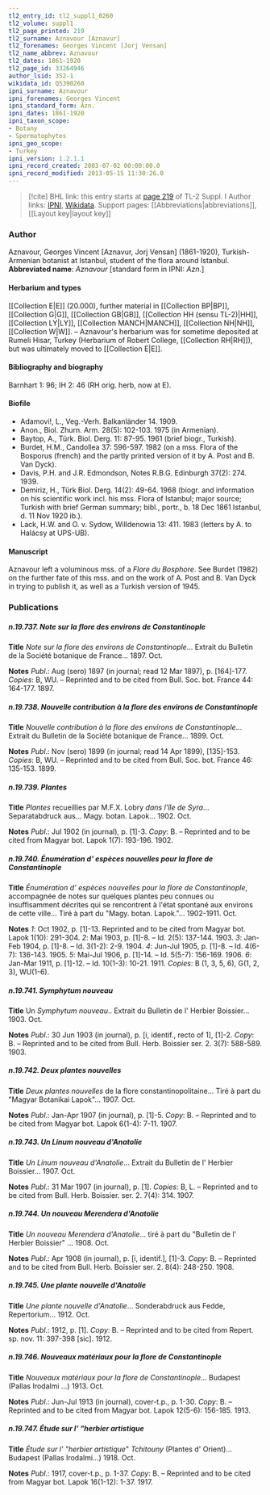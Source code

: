 ```yaml
---
tl2_entry_id: tl2_suppl1_0260
tl2_volume: suppl1
tl2_page_printed: 219
tl2_surname: Aznavour [Aznavur]
tl2_forenames: Georges Vincent [Jorj Vensan]
tl2_name_abbrev: Aznavour
tl2_dates: 1861-1920
tl2_page_id: 33264946
author_lsid: 352-1
wikidata_id: Q5390260
ipni_surname: Aznavour
ipni_forenames: Georges Vincent
ipni_standard_form: Azn.
ipni_dates: 1861-1920
ipni_taxon_scope: 
- Botany
- Spermatophytes
ipni_geo_scope: 
- Turkey
ipni_version: 1.2.1.1
ipni_record_created: 2003-07-02 00:00:00.0
ipni_record_modified: 2013-05-15 11:30:26.0
---
```


> [!cite] BHL link: this entry starts at [page 219](https://www.biodiversitylibrary.org/page/33264946) of TL-2 Suppl. I
> Author links: [IPNI](https://www.ipni.org/a/352-1), [Wikidata](https://www.wikidata.org/wiki/Q5390260). Support pages: [[Abbreviations|abbreviations]], [[Layout key|layout key]]

### Author

Aznavour, Georges Vincent \[Aznavur, Jorj Vensan\] (1861-1920), Turkish-Armenian botanist at Istanbul, student of the flora around Istanbul. 
**Abbreviated name**: *Aznavour* \[standard form in IPNI: *Azn.*\]

#### Herbarium and types

[[Collection E|E]] (20.000), further material in [[Collection BP|BP]], [[Collection G|G]], [[Collection GB|GB]], [[Collection HH (sensu TL-2)|HH]], [[Collection LY|LY]], [[Collection MANCH|MANCH]], [[Collection NH|NH]], [[Collection W|W]]. – Aznavour's herbarium was for sometime deposited at Rumeli Hisar, Turkey (Herbarium of Robert College, [[Collection RH|RH]]), but was ultimately moved to [[Collection E|E]].

#### Bibliography and biography

Barnhart 1: 96; IH 2: 46 (RH orig. herb, now at E).

#### Biofile

- Adamovi!, L., Veg.-Verh. Balkanländer 14. 1909.
- Anon., Biol. Zhurn. Arm. 28(5): 102-103. 1975 (in Armenian).
- Baytop, A., Türk. Biol. Derg. 11: 87-95. 1961 (brief biogr., Turkish).
- Burdet, H.M., Candollea 37: 596-597. 1982 (on a mss. Flora of the Bosporus (french) and the partly printed version of it by A. Post and B. Van Dyck).
- Davis, P.H. and J.R. Edmondson, Notes R.B.G. Edinburgh 37(2): 274. 1939.
- Demiriz, H., Türk Biol. Derg. 14(2): 49-64. 1968 (biogr. and information on his scientific work incl. his mss. Flora of Istanbul; major source; Turkish with brief German summary; bibl., portr., b. 18 Dec 1861 Istanbul, d. 11 Nov 1920 ib.).
- Lack, H.W. and O. v. Sydow, Willdenowia 13: 411. 1983 (letters by A. to Halácsy at UPS-UB).

#### Manuscript

Aznavour left a voluminous mss. of a *Flore du Bosphore*. See Burdet (1982) on the further fate of this mss. and on the work of A. Post and B. Van Dyck in trying to publish it, as well as a Turkish version of 1945.

### Publications

##### n.19.737. Note sur la flore des environs de Constantinople

**Title**
*Note sur la flore des environs de Constantinople*... Extrait du Bulletin de la Société botanique de France... 1897. Oct.

**Notes**
*Publ*.: Aug (sero) 1897 (in journal; read 12 Mar 1897), p. \[164\]-177. *Copies*: B, WU. – Reprinted and to be cited from Bull. Soc. bot. France 44: 164-177. 1897.

##### n.19.738. Nouvelle contribution à la flore des environs de Constantinople

**Title**
*Nouvelle contribution à la flore des environs de Constantinople*... Extrait du Bulletin de la Société botanique de France... 1899. Oct.

**Notes**
*Publ*.: Nov (sero) 1899 (in journal; read 14 Apr 1899), \[135\]-153. *Copies*: B, WU. – Reprinted and to be cited from Bull. Soc. bot. France 46: 135-153. 1899.

##### n.19.739. Plantes

**Title**
*Plantes* recueillies par M.F.X. Lobry *dans l'île de Syra*... Separatabdruck aus... Magy. botan. Lapok... 1902. Oct.

**Notes**
*Publ*.: Jul 1902 (in journal), p. \[1\]-3. *Copy*: B. – Reprinted and to be cited from Magyar bot. Lapok 1(7): 193-196. 1902.

##### n.19.740. Énumération d' espèces nouvelles pour la flore de Constantinople

**Title**
*Énumération d' espèces nouvelles pour la flore de Constantinople*, accompagnée de notes sur quelques plantes peu connues ou insuffisamment décrites qui se rencontrent à l'état spontané aux environs de cette ville... Tiré à part du "Magy. botan. Lapok."... 1902-1911. Oct.

**Notes**
*1*: Oct 1902, p. \[1\]-13. Reprinted and to be cited from Magyar bot. Lapok 1(10): 291-304.
*2*: Mai 1903, p. \[1\]-8. – Id. 2(5): 137-144. 1903.
*3*: Jan-Feb 1904, p. \[1\]-8. – Id. 3(1-2): 2-9. 1904.
*4*: Jun-Jul 1905, p. \[1\]-8. – Id. 4(6-7): 136-143. 1905.
*5*: Mai-Jul 1906, p. \[1\]-14. – Id. 5(5-7): 156-169. 1906.
*6*: Jan-Mar 1911, p. \[1\]-12. – Id. 10(1-3): 10-21. 1911.
*Copies*: B (1, 3, 5, 6), G(1, 2, 3), WU(1-6).

##### n.19.741. Symphytum nouveau

**Title**
Un *Symphytum nouveau*.. Extrait du Bulletin de l' Herbier Boissier... 1903. Oct.

**Notes**
*Publ*.: 30 Jun 1903 (in journal), p. \[i, identif., recto of 1\], \[1\]-2. *Copy*: B. – Reprinted and to be cited from Bull. Herb. Boissier ser. 2. 3(7): 588-589. 1903.

##### n.19.742. Deux plantes nouvelles

**Title**
*Deux plantes nouvelles* de la flore constantinopolitaine... Tiré à part du "Magyar Botanikai Lapok"... 1907. Oct.

**Notes**
*Publ*.: Jan-Apr 1907 (in journal), p. \[1\]-5. *Copy*: B. – Reprinted and to be cited from Magyar bot. Lapok 6(1-4): 7-11. 1907.

##### n.19.743. Un Linum nouveau d'Anatolie

**Title**
*Un Linum nouveau d'Anatolie*... Extrait du Bulletin de l' Herbier Boissier... 1907. Oct.

**Notes**
*Publ*.: 31 Mar 1907 (in journal), p. \[1\]. *Copies*: B, L. – Reprinted and to be cited from Bull. Herb. Boissier. ser. 2. 7(4): 314. 1907.

##### n.19.744. Un nouveau Merendera d'Anatolie

**Title**
*Un nouveau Merendera d'Anatolie*... tiré à part du "Bulletin de l' Herbier Boissier" ... 1908. Oct.

**Notes**
*Publ*.: Apr 1908 (in journal), p. \[i, identif.\], \[1\]-3. *Copy*: B. – Reprinted and to be cited from Bull. Herb. Boissier ser. 2. 8(4): 248-250. 1908.

##### n.19.745. Une plante nouvelle d'Anatolie

**Title**
*Une plante nouvelle d'Anatolie*... Sonderabdruck aus Fedde, Repertorium... 1912. Oct.

**Notes**
*Publ*.: 1912, p. \[1\]. *Copy*: B. – Reprinted and to be cited from Repert. sp. nov. 11: 397-398 \[sic\]. 1912.

##### n.19.746. Nouveaux matériaux pour la flore de Constantinople

**Title**
*Nouveaux matériaux pour la flore de Constantinople*... Budapest (Pallas Irodalmi ...) 1913. Oct.

**Notes**
*Publ*.: Jun-Jul 1913 (in journal), cover-t.p., p. 1-30. *Copy*: B. – Reprinted and to be cited from Magyar bot. Lapok 12(5-6): 156-185. 1913.

##### n.19.747. Étude sur l' "herbier artistique

**Title**
*Étude sur l' "herbier artistique*" *Tchitouny* (Plantes d' Orient)... Budapest (Pallas Irodalmi...) 1918. Oct.

**Notes**
*Publ*.: 1917, cover-t.p., p. 1-37. *Copy*: B. – Reprinted and to be cited from Magyar bot. Lapok 16(1-12): 1-37. 1917.

